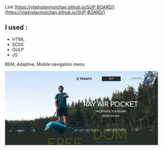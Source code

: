 Link  [https://vladyslavmolchan.github.io/SUP-BOARD/](https://vladyslavmolchan.github.io/SUP-BOARD/)

## I used :

- HTML
- SCSS
- GULP
- JS

BEM, Adaptive, Mobile navigation menu

![Website](./img/screenshot.png)